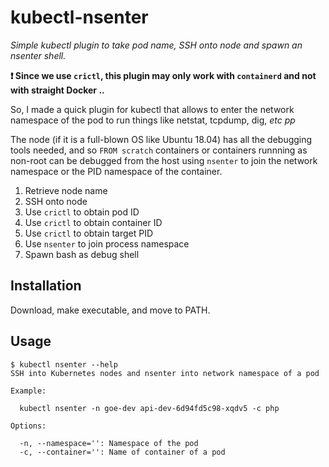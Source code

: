 # kubectl-nsenter

_Simple kubectl plugin to take pod name, SSH onto node and spawn an nsenter shell._

**:heavy_exclamation_mark: Since we use `crictl`, this plugin may only work with `containerd` and not with straight Docker ..**

So, I made a quick plugin for kubectl that allows to enter the network namespace of the pod to run things like netstat, tcpdump, dig, _etc pp_

The node (if it is a full-blown OS like Ubuntu 18.04) has all the debugging
tools needed, and so `FROM scratch` containers or containers runnning as
non-root can be debugged from the host using `nsenter` to join the network namespace or
the PID namespace of the container.

1. Retrieve node name
2. SSH onto node
3. Use `crictl` to obtain pod ID
4. Use `crictl` to obtain container ID
5. Use `crictl` to obtain target PID
6. Use `nsenter` to join process namespace
7. Spawn bash as debug shell

## Installation

Download, make executable, and move to PATH.

## Usage

    $ kubectl nsenter --help
    SSH into Kubernetes nodes and nsenter into network namespace of a pod

    Example:

      kubectl nsenter -n goe-dev api-dev-6d94fd5c98-xqdv5 -c php

    Options:

      -n, --namespace='': Namespace of the pod
      -c, --container='': Name of container of a pod
